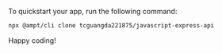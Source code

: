 To quickstart your app, run the following command: 

```bash
npx @ampt/cli clone tcguangda221875/javascript-express-api
```

Happy coding!